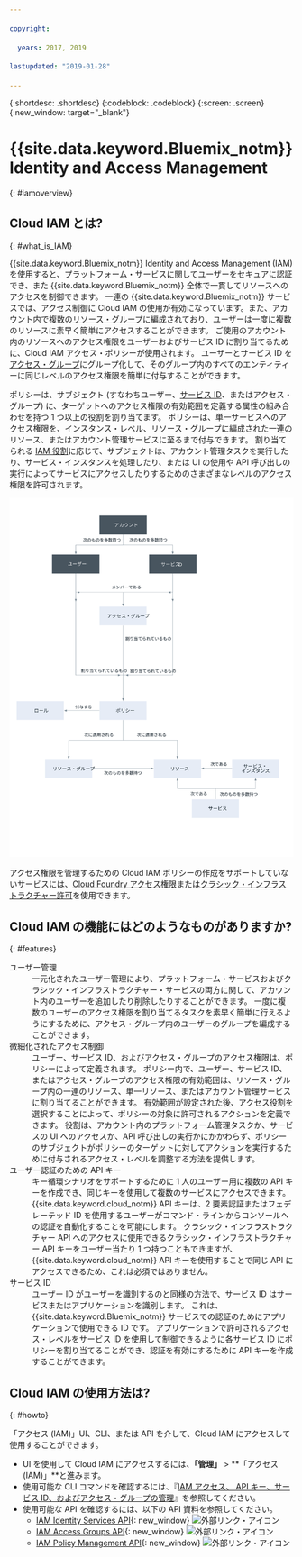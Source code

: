 ```yaml
---

copyright:

  years: 2017, 2019

lastupdated: "2019-01-28"

---
```


{:shortdesc: .shortdesc}
{:codeblock: .codeblock}
{:screen: .screen}
{:new_window: target="_blank"}

# {{site.data.keyword.Bluemix_notm}} Identity and Access Management
{: #iamoverview}

## Cloud IAM とは?
{: #what_is_IAM}

{{site.data.keyword.Bluemix_notm}} Identity and Access Management (IAM) を使用すると、プラットフォーム・サービスに関してユーザーをセキュアに認証でき、また {{site.data.keyword.Bluemix_notm}} 全体で一貫してリソースへのアクセスを制御できます。 一連の {{site.data.keyword.Bluemix_notm}} サービスでは、アクセス制御に Cloud IAM の使用が有効になっています。また、アカウント内で複数の[リソース・グループ](/docs/resources?topic=resources-rgs#rgs)に編成されており、ユーザーは一度に複数のリソースに素早く簡単にアクセスすることができます。 ご使用のアカウント内のリソースへのアクセス権限をユーザーおよびサービス ID に割り当てるために、Cloud IAM アクセス・ポリシーが使用されます。 ユーザーとサービス ID を[アクセス・グループ](/docs/iam?topic=iam-getstarted#getstarted)にグループ化して、そのグループ内のすべてのエンティティーに同じレベルのアクセス権限を簡単に付与することができます。

ポリシーは、サブジェクト (すなわちユーザー、[サービス ID](/docs/iam?topic=iam-serviceids#serviceids)、またはアクセス・グループ) に、ターゲットへのアクセス権限の有効範囲を定義する属性の組み合わせを持つ 1 つ以上の役割を割り当てます。 ポリシーは、単一サービスへのアクセス権限を、インスタンス・レベル、リソース・グループに編成された一連のリソース、またはアカウント管理サービスに至るまで付与できます。 割り当てられる [IAM 役割](/docs/iam?topic=iam-iamusermanrol#iamusermanrol)に応じて、サブジェクトは、アカウント管理タスクを実行したり、サービス・インスタンスを処理したり、または UI の使用や API 呼び出しの実行によってサービスにアクセスしたりするためのさまざまなレベルのアクセス権限を許可されます。


![アカウント内でのアクセス制御のための IAM](images/iam-diagram.svg "IAM を使用してアカウント内でアクセス管理が機能する方法")

アクセス権限を管理するための Cloud IAM ポリシーの作成をサポートしていないサービスには、[Cloud Foundry アクセス権限](/docs/iam?topic=iam-cfaccess#cfaccess)または[クラシック・インフラストラクチャー許可](/docs/iam?topic=iam-infrapermission#infrapermission)を使用できます。


## Cloud IAM の機能にはどのようなものがありますか?
{: #features}

<dl>
<dt>ユーザー管理</dt>
<dd>一元化されたユーザー管理により、プラットフォーム・サービスおよびクラシック・インフラストラクチャー・サービスの両方に関して、アカウント内のユーザーを追加したり削除したりすることができます。 一度に複数のユーザーのアクセス権限を割り当てるタスクを素早く簡単に行えるようにするために、アクセス・グループ内のユーザーのグループを編成することができます。</dd>
<dt>微細化されたアクセス制御</dt>
<dd>ユーザー、サービス ID、およびアクセス・グループのアクセス権限は、ポリシーによって定義されます。 ポリシー内で、ユーザー、サービス ID、またはアクセス・グループのアクセス権限の有効範囲は、リソース・グループ内の一連のリソース、単一リソース、またはアカウント管理サービスに割り当てることができます。 有効範囲が設定された後、アクセス役割を選択することによって、ポリシーの対象に許可されるアクションを定義できます。 役割は、アカウント内のプラットフォーム管理タスクか、サービスの UI へのアクセスか、API 呼び出しの実行かにかかわらず、ポリシーのサブジェクトがポリシーのターゲットに対してアクションを実行するために付与されるアクセス・レベルを調整する方法を提供します。</dd>
<dt>ユーザー認証のための API キー</dt>
<dd>キー循環シナリオをサポートするために 1 人のユーザー用に複数の API キーを作成でき、同じキーを使用して複数のサービスにアクセスできます。 {{site.data.keyword.cloud_notm}} API キーは、2 要素認証またはフェデレーテッド ID を使用するユーザーがコマンド・ラインからコンソールへの認証を自動化することを可能にします。 クラシック・インフラストラクチャー API へのアクセスに使用できるクラシック・インフラストラクチャー API キーをユーザー当たり 1 つ持つこともできますが、{{site.data.keyword.cloud_notm}} API キーを使用することで同じ API にアクセスできるため、これは必須ではありません。</dd>
<dt>サービス ID</dt>
<dd>ユーザー ID がユーザーを識別するのと同様の方法で、サービス ID はサービスまたはアプリケーションを識別します。 これは、{{site.data.keyword.Bluemix_notm}} サービスでの認証のためにアプリケーションで使用できる ID です。 アプリケーションで許可されるアクセス・レベルをサービス ID を使用して制御できるように各サービス ID にポリシーを割り当てることができ、認証を有効にするために API キーを作成することができます。</dd>
</dl>


## Cloud IAM の使用方法は?
{: #howto}

「アクセス (IAM)」UI、CLI、または API を介して、Cloud IAM にアクセスして使用することができます。 

* UI を使用して Cloud IAM にアクセスするには、**「管理」** &gt; **「アクセス (IAM)」**と進みます。 
* 使用可能な CLI コマンドを確認するには、『[IAM アクセス、 API キー、サービス ID、およびアクセス・グループの管理](/docs/cli/reference/ibmcloud/cli_api_policy.html#ibmcloud_commands_iam)』を参照してください。
* 使用可能な API を確認するには、以下の API 資料を参照してください。 
    * [IAM Identity Services API](https://{DomainName}/apidocs/iam-identity-token-api){: new_window} ![外部リンク・アイコン](../icons/launch-glyph.svg "外部リンク・アイコン")
    * [IAM Access Groups API](https://{DomainName}/apidocs/iam-access-groups){: new_window} ![外部リンク・アイコン](../icons/launch-glyph.svg "外部リンク・アイコン")
    * [IAM Policy Management API](https://{DomainName}/apidocs/iam-policy-management){: new_window} ![外部リンク・アイコン](../icons/launch-glyph.svg "外部リンク・アイコン")
